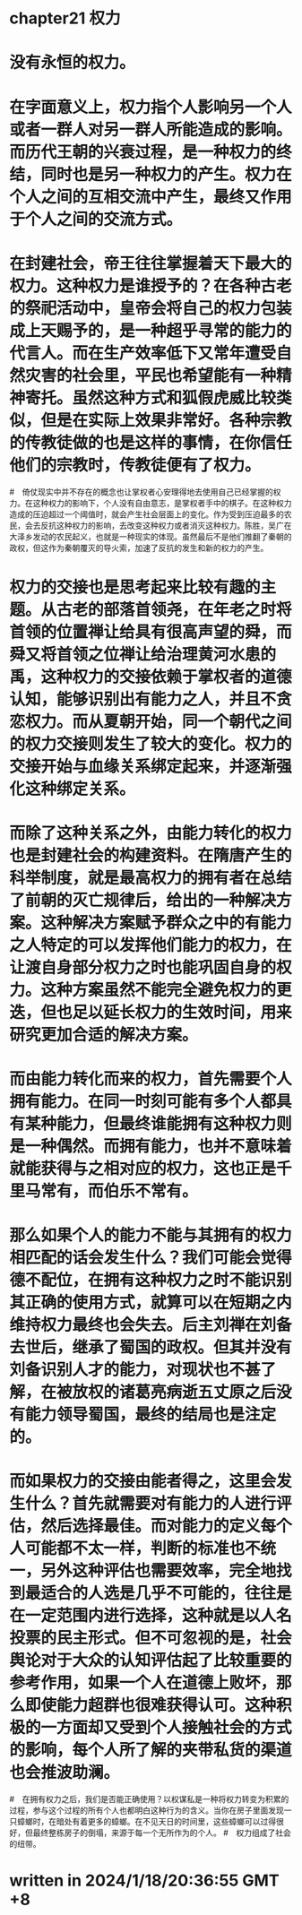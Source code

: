 # chapter21 权力

# 没有永恒的权力。
# 在字面意义上，权力指个人影响另一个人或者一群人对另一群人所能造成的影响。而历代王朝的兴衰过程，是一种权力的终结，同时也是另一种权力的产生。权力在个人之间的互相交流中产生，最终又作用于个人之间的交流方式。
# 在封建社会，帝王往往掌握着天下最大的权力。这种权力是谁授予的？在各种古老的祭祀活动中，皇帝会将自己的权力包装成上天赐予的，是一种超乎寻常的能力的代言人。而在生产效率低下又常年遭受自然灾害的社会里，平民也希望能有一种精神寄托。虽然这种方式和狐假虎威比较类似，但是在实际上效果非常好。各种宗教的传教徒做的也是这样的事情，在你信任他们的宗教时，传教徒便有了权力。
#　倚仗现实中并不存在的概念也让掌权者心安理得地去使用自己已经掌握的权力。在这种权力的影响下，个人没有自由意志，是掌权者手中的棋子。在这种权力造成的压迫超过一个阈值时，就会产生社会层面上的变化。作为受到压迫最多的农民，会去反抗这种权力的影响，去改变这种权力或者消灭这种权力。陈胜，吴广在大泽乡发动的农民起义，也就是一种现实的体现。虽然最后不是他们推翻了秦朝的政权，但这作为秦朝覆灭的导火索，加速了反抗的发生和新的权力的产生。
# 权力的交接也是思考起来比较有趣的主题。从古老的部落首领尧，在年老之时将首领的位置禅让给具有很高声望的舜，而舜又将首领之位禅让给治理黄河水患的禹，这种权力的交接依赖于掌权者的道德认知，能够识别出有能力之人，并且不贪恋权力。而从夏朝开始，同一个朝代之间的权力交接则发生了较大的变化。权力的交接开始与血缘关系绑定起来，并逐渐强化这种绑定关系。
# 而除了这种关系之外，由能力转化的权力也是封建社会的构建资料。在隋唐产生的科举制度，就是最高权力的拥有者在总结了前朝的灭亡规律后，给出的一种解决方案。这种解决方案赋予群众之中的有能力之人特定的可以发挥他们能力的权力，在让渡自身部分权力之时也能巩固自身的权力。这种方案虽然不能完全避免权力的更迭，但也足以延长权力的生效时间，用来研究更加合适的解决方案。
# 而由能力转化而来的权力，首先需要个人拥有能力。在同一时刻可能有多个人都具有某种能力，但最终谁能拥有这种权力则是一种偶然。而拥有能力，也并不意味着就能获得与之相对应的权力，这也正是千里马常有，而伯乐不常有。
# 那么如果个人的能力不能与其拥有的权力相匹配的话会发生什么？我们可能会觉得德不配位，在拥有这种权力之时不能识别其正确的使用方式，就算可以在短期之内维持权力最终也会失去。后主刘禅在刘备去世后，继承了蜀国的政权。但其并没有刘备识别人才的能力，对现状也不甚了解，在被放权的诸葛亮病逝五丈原之后没有能力领导蜀国，最终的结局也是注定的。
# 而如果权力的交接由能者得之，这里会发生什么？首先就需要对有能力的人进行评估，然后选择最佳。而对能力的定义每个人可能都不太一样，判断的标准也不统一，另外这种评估也需要效率，完全地找到最适合的人选是几乎不可能的，往往是在一定范围内进行选择，这种就是以人名投票的民主形式。但不可忽视的是，社会舆论对于大众的认知评估起了比较重要的参考作用，如果一个人在道德上败坏，那么即使能力超群也很难获得认可。这种积极的一方面却又受到个人接触社会的方式的影响，每个人所了解的夹带私货的渠道也会推波助澜。
#　在拥有权力之后，我们是否能正确使用？以权谋私是一种将权力转变为积累的过程，参与这个过程的所有个人也都明白这种行为的含义。当你在房子里面发现一只蟑螂时，在暗处有着更多的蟑螂。在不见天日的时间里，这些蟑螂可以过得很好，但最终整栋房子的倒塌，来源于每一个无所作为的个人。
#　权力组成了社会的纽带。

# written in 2024/1/18/20:36:55 GMT +8